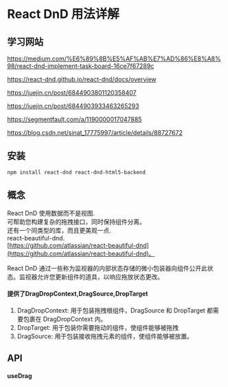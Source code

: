 # React DnD 用法详解

##  学习网站
https://medium.com/%E6%89%8B%E5%AF%AB%E7%AD%86%E8%A8%98/react-dnd-implement-task-board-16ce7f67289c

https://react-dnd.github.io/react-dnd/docs/overview

https://juejin.cn/post/6844903801120358407

https://juejin.cn/post/6844903933463265293

https://segmentfault.com/a/1190000017047885

https://blog.csdn.net/sinat_17775997/article/details/88727672

##  安装
`npm install react-dnd react-dnd-html5-backend`

##  概念
React DnD 使用数据而不是视图.\
可帮助您构建复杂的拖拽接口，同时保持组件分离。\
还有一个同类型的库，而且更美观一点.\
react-beautiful-dnd.\
[https://github.com/atlassian/react-beautiful-dnd](https://github.com/atlassian/react-beautiful-dnd)。

React DnD 通过一些称为监视器的内部状态存储的微小包装器向组件公开此状态。监视器允许您更新组件的道具，以响应拖放状态更改。

####    提供了DragDropContext,DragSource,DropTarget
1. DragDropContext: 用于包装拖拽根组件，DragSource 和 DropTarget 都需要包裹在 DragDropContext 内。
2. DropTarget: 用于包装你需要拖动的组件，使组件能够被拖拽
3. DragSource: 用于包装接收拖拽元素的组件，使组件能够被放置。


##  API
####    useDrag


